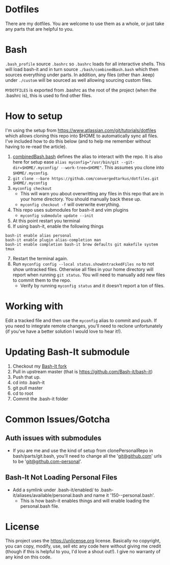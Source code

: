 # Dotfiles
There are my dotfiles. You are welcome to use them as a whole, or just take any parts that are helpful to you.

# Bash
`.bash_profile` source `.bashrc` so `.bashrc` loads for all interactive shells.
This will load bash-it and in turn source `./bash/combinedBash.bash` which then sources everything under parts. In addition, any files (other than .keep) under `./custom` will be sourced as well allowing sourcing custom files.

`MYDOTFILES` is exported from .bashrc as the root of the project (when the .bashrc is), this is used to find other files.

# How to setup
I'm using the setup from https://www.atlassian.com/git/tutorials/dotfiles which allows cloning this repo into $HOME to automatically sync all files. I've included how to do this below (and to help me remember without having to re-read the article).

1. [combinedBash.bash](https://github.com/convergedtarkus/dotfiles/blob/master/bash/combinedBash.bash) defines the alias to interact with the repo. It is also here for setup ease `alias myconfig="/usr/bin/git --git-dir=$HOME/.myconfig/ --work-tree=$HOME"`. This assumes you clone into `$HOME/.myconfig`.
2. `git clone --bare https://github.com/convergedtarkus/dotfiles.git $HOME/.myconfig`
3. `myconfig checkout`
    - This will warn you about overwritting any files in this repo that are in your home directory. You should manually back these up.
    - `myconfig checkout -f` will overwrite everything.
4. This repo uses submodules for bash-it and vim plugins
    - `myconfig submodule update --init`
5. At this point restart you terminal
6. If using bash-it, enable the following things
```
bash-it enable alias personal
bash-it enable plugin alias-completion man
bash-it enable completion bash-it brew defaults git makefile system tmux
```
7. Restart the terminal again.
8. Run `myconfig config --local status.showUntrackedFiles no` to not show untracked files. Otherwise all files in your home directory will report when running `git status`. You will need to manually add new files to commit them to the repo.
    - Verify by running `myconfig status` and it doesn't report a ton of files.

# Working with
Edit a tracked file and then use the `myconfig` alias to commit and push. If you need to integrate remote changes, you'll need to reclone unfortunately (if you've have a better solution I would love to hear it!).

# Updating Bash-It submodule
1. Checkout my [Bash-It fork](https://github.com/convergedtarkus/bash-it)
2. Pull in upstream master (that is https://github.com/Bash-it/bash-it)
3. Push that up.
4. cd into .bash-it
5. git pull master
6. cd to root
7. Commit the .bash-it folder

# Common Issues/Gotcha
## Auth issues with submodules
- If you are me and use the kind of setup from clonePersonalRepo in bash/parts/git.bash, you'll need to change all the 'git@github.com' urls to be 'git@github.com-personal'.

## Bash-It Not Loading Personal Files
- Add a symlink under .bash-it/enabled/ to .bash-it/aliases/available/personal.bash and name it '150--personal.bash'.
  - This is how bash-it enables things and will enable loading the personal.bash file.


# License
This project uses the https://unlicense.org license. Basically no copyright, you can copy, modify, use, sell etc any code here without giving me credit (though if this is helpful to you, I'd love a shout out!). I give no warranty of any kind on this code.
